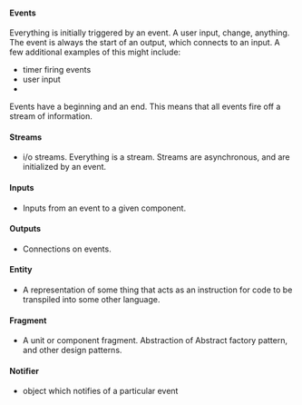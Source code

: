 #### Events

Everything is initially triggered by an event. A user input, change, anything. The event is always the start of an output, which connects to an input. A few additional examples 
of this might include:

- timer firing events
- user input
- 

Events have a beginning and an end. This means that all events fire off a stream of information.

#### Streams

- i/o streams. Everything is a stream. Streams are asynchronous, and are initialized by an event.

#### Inputs

- Inputs from an event to a given component.

#### Outputs

- Connections on events.

#### Entity

- A representation of some thing that acts as an instruction for code
to be transpiled into some other language. 

#### Fragment

- A unit or component fragment. Abstraction of Abstract factory pattern, and
 other design patterns. 
 
#### Notifier

- object which notifies of a particular event

